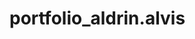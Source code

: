 # portfolio_aldrin.alvis

<!--Portfolio-->

<!-- Description

This is a portfolio designed for potential employers to view
some of my work examples
So that futur employers can review my work and asses whether
I would be a good candidate for an open position.-->

<!-- Contents

Name
About Me
My Projects
Contact Info-->

<!-- Installation

Used the skills learned through UoT Coding Bootcamp using HTML and CSS. 

-->

<!-- Usage

 -->


